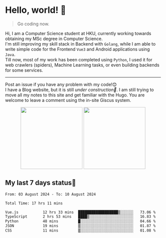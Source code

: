 # Hello, world! 🥰
> Go coding now.
  
Hi, I am a Computer Science student at HKU, currently working towards obtaining my MSc degree in Computer Science.  
I'm still improving my skill stack in Backend with `Golang`, while I am able to write simple code for the Frontend `Vue3` and Android applications using `Java`.  
Till now, most of my work has been completed using `Python`, I used it for web crawlers (spiders), Machine Learning tasks, or even building backends for some services.

-------
Post an issue if you have any problem with my code!😊  
I have a Blog website, but it is still *under construction🚧*. I am still trying to move all my notes to this site and get familiar with the Hugo. You are welcome to leave a comment using the in-site Giscus system.  


<div align="center">
<div><img src="https://github-readme-stats.vercel.app/api?username=Xrondev&count_private=true" height="200px"/> <img src="https://github-readme-stats.vercel.app/api/top-langs/?username=Xrondev" height="200px"/></div>
</div>
<div align="center"></div>  

## My last 7 days status🧐

<!--START_SECTION:waka-->

```txt
From: 03 August 2024 - To: 10 August 2024

Total Time: 17 hrs 11 mins

Vue.js           12 hrs 33 mins  ██████████████████▒░░░░░░   73.06 %
TypeScript       2 hrs 53 mins   ████▒░░░░░░░░░░░░░░░░░░░░   16.83 %
Python           48 mins         █░░░░░░░░░░░░░░░░░░░░░░░░   04.66 %
JSON             19 mins         ▒░░░░░░░░░░░░░░░░░░░░░░░░   01.87 %
CSS              11 mins         ▒░░░░░░░░░░░░░░░░░░░░░░░░   01.08 %
```

<!--END_SECTION:waka-->
